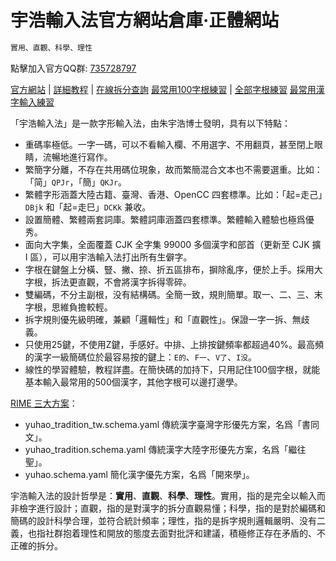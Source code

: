 
<!-- omit in toc -->
# 宇浩輸入法官方網站倉庫·正體網站

```txt
實用、直觀、科學、理性
```

點擊加入官方QQ群: [735728797](https://jq.qq.com/?_wv=1027&k=2OYDP4Tk)

[官方網站](https://zhuyuhao.com/yuhaoim/) | [詳細教程](https://zhuyuhao.com/yuhaoim/docs/learn) | [在線拆分查詢](https://zhuyuhao.com/yuhaoim/chaifen)
[最常用100字根練習](https://zhuyuhao.com/yuhaoim/practice/practice_100) | [全部字根練習](https://zhuyuhao.com/yuhaoim/practice/practice)
[最常用漢字輸入練習](https://zhuyuhao.com/yuhaoim/practice/practice_characters)

「宇浩輸入法」是一款字形輸入法，由朱宇浩博士發明，具有以下特點：

- 重碼率極低。一字一碼，可以不看輸入欄、不用選字、不用翻頁，甚至閉上眼睛，流暢地進行寫作。
- 繁簡字分離，不存在共用碼位現象，故而繁簡混合文本也不需要選重。比如：「简」`QPJr`，「簡」`QKJr`。
- 繁體字形涵蓋大陸古籍、臺灣、香港、OpenCC 四套標準。比如：「起=走己」`DBjk` 和「起=走巳」`DCKk` 兼收。
- 設置簡體、繁體兩套詞庫。繁體詞庫涵蓋四套標準。繁體輸入體驗也極爲優秀。
- 面向大字集，全面覆蓋 CJK 全字集 99000 多個漢字和部首（更新至 CJK 擴 I 區），可以用宇浩輸入法打出所有生僻字。
- 字根在鍵盤上分橫、豎、撇、捺、折五區排布，摒除亂序，便於上手。採用大字根，拆法更直觀，不會將漢字拆得零碎。
- 雙編碼，不分主副根，没有結構碼。全簡一致，規則簡單。取一、二、三、末字根，思維負擔較輕。
- 拆字規則優先級明確，兼顧「邏輯性」和「直觀性」。保證一字一拆、無歧義。
- 只使用25鍵，不使用Z鍵，手感好。中排、上排按鍵頻率都超過40%。最高頻的漢字一級簡碼位於最容易按的鍵上：`E的`、`F一`、`V了`、`I没`。
- 線性的學習體驗，教程詳盡。在簡快碼的加持下，只用記住100個字根，就能基本輸入最常用的500個漢字，其他字根可以邊打邊學。

[RIME 三大方案](https://github.com/forFudan/yuhaoim/releases)：

- yuhao_tradition_tw.schema.yaml 傳統漢字臺灣字形優先方案，名爲「書同文」。
- yuhao_tradition.schema.yaml 傳統漢字大陸字形優先方案，名爲「繼往聖」。
- yuhao.schema.yaml 簡化漢字優先方案，名爲「開來學」。

宇浩輸入法的設計哲學是：**實用**、**直觀**、**科學**、**理性**。實用，指的是完全以輸入而非檢字進行設計；直觀，指的是對漢字的拆分直觀易懂；科學，指的是對於編碼和簡碼的設計科學合理，並符合統計頻率；理性，指的是拆字規則邏輯嚴明、没有二義，也指社群抱着理性和開放的態度去面對批評和建議，積極修正存在矛盾的、不正確的拆分。
